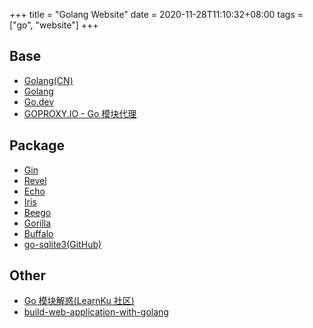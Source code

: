 +++
title = "Golang Website"
date = 2020-11-28T11:10:32+08:00
tags = ["go", "website"]
+++

## Base
* [Golang(CN)](https://golang.google.cn/)
* [Golang](https://golang.org/)
* [Go.dev](https://pkg.go.dev/)
* [GOPROXY.IO - Go 模块代理](https://goproxy.io/zh/)


## Package
* [Gin](https://gin-gonic.com/)
* [Revel](http://revel.github.io/)
* [Echo](https://echo.labstack.com/)
* [Iris](https://www.iris-go.com/)
* [Beego](https://beego.me/)
* [Gorilla](https://www.gorillatoolkit.org/)
* [Buffalo](https://gobuffalo.io/en/)
* [go-sqlite3(GitHub)](https://github.com/mattn/go-sqlite3)


## Other
* [Go 模块解惑(LearnKu 社区)](https://learnku.com/go/t/39086)
* [build-web-application-with-golang](https://github.com/astaxie/build-web-application-with-golang/blob/master/zh/preface.md)
